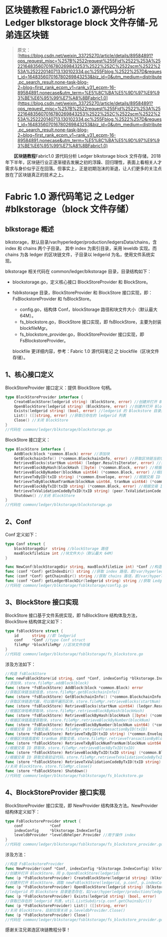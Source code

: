 # 区块链教程 Fabric1.0 源代码分析 Ledger blkstorage block 文件存储-兄弟连区块链

> 原文：[https://blog.csdn.net/weixin_33725270/article/details/89584891?ops_request_misc=%257B%2522request%255Fid%2522%253A%2522164835607016780269843253%2522%252C%2522scm%2522%253A%252220140713.130102334.pc%255Fblog.%2522%257D&request_id=164835607016780269843253&biz_id=0&utm_medium=distribute.pc_search_result.none-task-blog-2~blog~first_rank_ecpm_v1~rank_v31_ecpm-16-89584891.nonecase&utm_term=%E5%8C%BA%E5%9D%97%E9%93%BE%E6%95%99%E7%A8%8BFabric1.0](https://blog.csdn.net/weixin_33725270/article/details/89584891?ops_request_misc=%257B%2522request%255Fid%2522%253A%2522164835607016780269843253%2522%252C%2522scm%2522%253A%252220140713.130102334.pc%255Fblog.%2522%257D&request_id=164835607016780269843253&biz_id=0&utm_medium=distribute.pc_search_result.none-task-blog-2~blog~first_rank_ecpm_v1~rank_v31_ecpm-16-89584891.nonecase&utm_term=%E5%8C%BA%E5%9D%97%E9%93%BE%E6%95%99%E7%A8%8BFabric1.0)

　　**区块链教程**Fabric1.0 源代码分析 Ledger blkstorage block 文件存储，2018 年下半年，区块链行业正逐渐褪去发展之初的浮躁、回归理性，表面上看相关人才需求与身价似乎正在回落。但事实上，正是初期泡沫的渐退，让人们更多的关注点放在了区块链真正的技术之上。

# Fabric 1.0 源代码笔记 之 Ledger #blkstorage（block 文件存储）

## blkstorage 概述

blkstorage，默认目录/var/hyperledger/production/ledgersData/chains，含 index 和 chains 两个子目录。
其中 index 为索引目录，采用 leveldb 实现。而 chains 为各 ledger 的区块链文件，子目录以 ledgerid 为名，使用文件系统实现。

blkstorage 相关代码在 common/ledger/blkstorage 目录，目录结构如下：

*   blockstorage.go，定义核心接口 BlockStoreProvider 和 BlockStore。
*   fsblkstorage 目录，BlockStoreProvider 和 BlockStore 接口实现，即：FsBlockstoreProvider 和 fsBlockStore。

    *   config.go，结构体 Conf，blockStorage 路径和块文件大小（默认最大 64M）。
    *   fs_blockstore.go，BlockStore 接口实现，即 fsBlockStore，主要为封装 blockfileMgr。
    *   fs_blockstore_provider.go，BlockStoreProvider 接口实现，即 FsBlockstoreProvider。

    blockfile 更详细内容，参考：Fabric 1.0 源代码笔记 之 blockfile（区块文件存储）。

## 1、核心接口定义

BlockStoreProvider 接口定义：提供 BlockStore 句柄。

```go
type BlockStoreProvider interface {
    CreateBlockStore(ledgerid string) (BlockStore, error) //创建并打开 BlockStore
    OpenBlockStore(ledgerid string) (BlockStore, error) //创建并打开 BlockStore
    Exists(ledgerid string) (bool, error) //ledgerid 的 Blockstore 目录是否存在
    List() ([]string, error) //获取已存在的 ledgerid 列表
    Close() //关闭 BlockStore
}
//代码在 common/ledger/blkstorage/blockstorage.go
```

BlockStore 接口定义：

```go
type BlockStore interface {
    AddBlock(block *common.Block) error //添加块
    GetBlockchainInfo() (*common.BlockchainInfo, error) //获取区块链当前信息
    RetrieveBlocks(startNum uint64) (ledger.ResultsIterator, error) //获取区块链迭代器，可以循环遍历区块
    RetrieveBlockByHash(blockHash []byte) (*common.Block, error) //根据区块哈希获取块
    RetrieveBlockByNumber(blockNum uint64) (*common.Block, error) //根据区块链高度获取块
    RetrieveTxByID(txID string) (*common.Envelope, error) //根据交易 ID 获取交易
    RetrieveTxByBlockNumTranNum(blockNum uint64, tranNum uint64) (*common.Envelope, error) //根据区块链高度和 tranNum 获取交易
    RetrieveBlockByTxID(txID string) (*common.Block, error) //根据交易 ID 获取块
    RetrieveTxValidationCodeByTxID(txID string) (peer.TxValidationCode, error) //根据交易 ID 获取交易验证代码
    Shutdown() //关闭 BlockStore
}
//代码在 common/ledger/blkstorage/blockstorage.go
```

## 2、Conf

Conf 定义如下：

```go
type Conf struct {
    blockStorageDir  string //blockStorage 路径
    maxBlockfileSize int //块文件大小（默认最大 64M）
}

func NewConf(blockStorageDir string, maxBlockfileSize int) *Conf //构造 Conf
func (conf *Conf) getIndexDir() string //获取 index 路径，即/var/hyperledger/production/ledgersData/chains/index
func (conf *Conf) getChainsDir() string //获取 chains 路径，即/var/hyperledger/production/ledgersData/chains/chains
func (conf *Conf) getLedgerBlockDir(ledgerid string) string //获取 Ledger Block，如/var/hyperledger/production/ledgersData/chains/chains/mychannel
//代码在 common/ledger/blkstorage/fsblkstorage/config.go
```

## 3、BlockStore 接口实现

BlockStore 接口基于文件系统实现，即 fsBlockStore 结构体及方法，BlockStore 结构体定义如下：

```go
type fsBlockStore struct {
    id      string //即 ledgerid
    conf    *Conf //type Conf struct
    fileMgr *blockfileMgr //区块文件存储
}
//代码在 common/ledger/blkstorage/fsblkstorage/fs_blockstore.go
```

涉及方法如下：

```go
//构造 fsBlockStore
func newFsBlockStore(id string, conf *Conf, indexConfig *blkstorage.IndexConfig, dbHandle *leveldbhelper.DBHandle) *fsBlockStore
//添加块，store.fileMgr.addBlock(block)
func (store *fsBlockStore) AddBlock(block *common.Block) error
//获取区块链当前信息，store.fileMgr.getBlockchainInfo()
func (store *fsBlockStore) GetBlockchainInfo() (*common.BlockchainInfo, error)
//获取区块链迭代器，可以循环遍历区块，store.fileMgr.retrieveBlocks(startNum)
func (store *fsBlockStore) RetrieveBlocks(startNum uint64) (ledger.ResultsIterator, error)
//根据区块哈希获取块，store.fileMgr.retrieveBlockByHash(blockHash)
func (store *fsBlockStore) RetrieveBlockByHash(blockHash []byte) (*common.Block, error)
//根据区块链高度获取块，store.fileMgr.retrieveBlockByNumber(blockNum)
func (store *fsBlockStore) RetrieveBlockByNumber(blockNum uint64) (*common.Block, error)
//根据交易 ID 获取交易，store.fileMgr.retrieveTransactionByID(txID)
func (store *fsBlockStore) RetrieveTxByID(txID string) (*common.Envelope, error) 
//根据区块链高度和 tranNum 获取交易，store.fileMgr.retrieveTransactionByBlockNumTranNum(blockNum, tranNum)
func (store *fsBlockStore) RetrieveTxByBlockNumTranNum(blockNum uint64, tranNum uint64) (*common.Envelope, error)
//根据交易 ID 获取块，store.fileMgr.retrieveBlockByTxID(txID)
func (store *fsBlockStore) RetrieveBlockByTxID(txID string) (*common.Block, error) 
//根据交易 ID 获取交易验证代码，store.fileMgr.retrieveTxValidationCodeByTxID(txID)
func (store *fsBlockStore) RetrieveTxValidationCodeByTxID(txID string) (peer.TxValidationCode, error) 
//关闭 BlockStore，store.fileMgr.close()
func (store *fsBlockStore) Shutdown() 
//代码在 common/ledger/blkstorage/fsblkstorage/fs_blockstore.go
```

## 4、BlockStoreProvider 接口实现

BlockStoreProvider 接口实现，即 NewProvider 结构体及方法。NewProvider 结构体定义如下：

```go
type FsBlockstoreProvider struct {
    conf            *Conf
    indexConfig     *blkstorage.IndexConfig
    leveldbProvider *leveldbhelper.Provider //用于操作 index
}
//代码在 common/ledger/blkstorage/fsblkstorage/fs_blockstore_provider.go
```

涉及方法：

```go
//构造 FsBlockstoreProvider
func NewProvider(conf *Conf, indexConfig *blkstorage.IndexConfig) blkstorage.BlockStoreProvider 
//创建并打开 BlockStore，同 p.OpenBlockStore(ledgerid)
func (p *FsBlockstoreProvider) CreateBlockStore(ledgerid string) (blkstorage.BlockStore, error) 
//创建并打开 BlockStore，调取 newFsBlockStore(ledgerid, p.conf, p.indexConfig, indexStoreHandle)，即构造 fsBlockStore
func (p *FsBlockstoreProvider) OpenBlockStore(ledgerid string) (blkstorage.BlockStore, error) 
//ledgerid 的 Blockstore 目录是否存在，如/var/hyperledger/production/ledgersData/chains/chains/mychannel
func (p *FsBlockstoreProvider) Exists(ledgerid string) (bool, error) 
//获取已存在的 ledgerid 列表，util.ListSubdirs(p.conf.getChainsDir())
func (p *FsBlockstoreProvider) List() ([]string, error) 
//关闭 BlockStore，目前仅限关闭 p.leveldbProvider.Close()
func (p *FsBlockstoreProvider) Close() 
//代码在 common/ledger/blkstorage/fsblkstorage/fs_blockstore_provider.go
```

感谢关注兄弟连区块链教程分享！